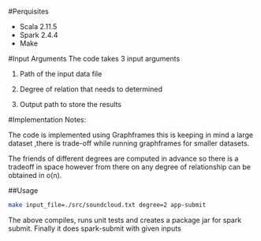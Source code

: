 #Perquisites
* Scala 2.11.5
* Spark 2.4.4
* Make


#Input Arguments
The code takes 3 input arguments

1. Path of the input data file

2. Degree of relation that needs to determined

3. Output path to store the results


#Implementation Notes:

The code is implemented using Graphframes this is keeping in mind a large dataset 
,there is trade-off while running graphframes for smaller datasets.


The friends of different degrees are computed in advance so there is a tradeoff in space however 
from there on  any degree of relationship can be obtained in o(n).

##Usage
```bash
make input_file=./src/soundcloud.txt degree=2 app-submit
```

The above compiles, runs unit tests and creates a package jar for spark submit.
Finally it does spark-submit with given inputs


